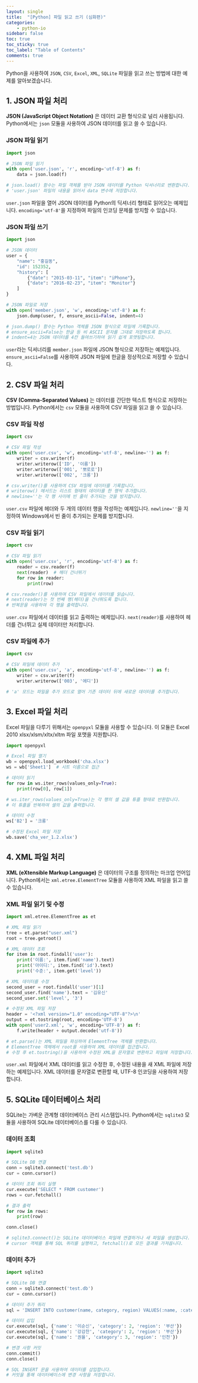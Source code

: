 ```yaml
---
layout: single
title:  "[Python] 파일 읽고 쓰기 (심화편)"
categories: 
    - python-io
sidebar: false
toc: true
toc_sticky: true
toc_label: "Table of Contents"
comments: true
---
```


Python을 사용하여 `JSON`, `CSV`, `Excel`, `XML`, `SQLite` 파일을 읽고 쓰는 방법에 대한 예제를 알아보겠습니다.

## 1. JSON 파일 처리
**JSON (JavaScript Object Notation)** 은 데이터 교환 형식으로 널리 사용됩니다. Python에서는 `json` 모듈을 사용하여 JSON 데이터를 읽고 쓸 수 있습니다.

### JSON 파일 읽기
```python
import json

# JSON 파일 읽기
with open('user.json', 'r', encoding='utf-8') as f:
    data = json.load(f)

# json.load() 함수는 파일 객체를 받아 JSON 데이터를 Python 딕셔너리로 변환합니다.
# 'user.json' 파일의 내용을 읽어서 data 변수에 저장합니다.
```
`user.json` 파일을 열어 JSON 데이터를 Python의 딕셔너리 형태로 읽어오는 예제입니다. `encoding='utf-8'`을 지정하여 파일의 인코딩 문제를 방지할 수 있습니다.

### JSON 파일 쓰기
```python
import json

# JSON 데이터
user = {
    "name": "홍길동",
    "id": 152352,
    "history": [
        {"date": "2015-03-11", "item": "iPhone"},
        {"date": "2016-02-23", "item": "Monitor"}
    ]
}

# JSON 파일로 저장
with open('member.json', 'w', encoding='utf-8') as f:
    json.dump(user, f, ensure_ascii=False, indent=4)

# json.dump() 함수는 Python 객체를 JSON 형식으로 파일에 기록합니다.
# ensure_ascii=False는 한글 등 비 ASCII 문자를 그대로 저장하도록 합니다.
# indent=4는 JSON 데이터를 4칸 들여쓰기하여 읽기 쉽게 포맷팅합니다.
```
`user`라는 딕셔너리를 `member.json` 파일에 JSON 형식으로 저장하는 예제입니다. `ensure_ascii=False`를 사용하여 JSON 파일에 한글을 정상적으로 저장할 수 있습니다.



## 2. CSV 파일 처리
**CSV (Comma-Separated Values)** 는 데이터를 간단한 텍스트 형식으로 저장하는 방법입니다. Python에서는 `csv` 모듈을 사용하여 CSV 파일을 읽고 쓸 수 있습니다.

### CSV 파일 작성
```python
import csv

# CSV 파일 작성
with open('user.csv', 'w', encoding='utf-8', newline='') as f:
    writer = csv.writer(f)
    writer.writerow(['ID', '이름'])
    writer.writerow(['001', '뽀로로'])
    writer.writerow(['002', '크롱'])

# csv.writer()를 사용하여 CSV 파일에 데이터를 기록합니다.
# writerow() 메서드는 리스트 형태의 데이터를 한 행씩 추가합니다.
# newline=''는 각 행 사이에 빈 줄이 추가되는 것을 방지합니다.
```
`user.csv` 파일에 헤더와 두 개의 데이터 행을 작성하는 예제입니다. `newline=''`을 지정하여 Windows에서 빈 줄이 추가되는 문제를 방지합니다.

### CSV 파일 읽기
```python
import csv

# CSV 파일 읽기
with open('user.csv', 'r', encoding='utf-8') as f:
    reader = csv.reader(f)
    next(reader)  # 헤더 건너뛰기
    for row in reader:
        print(row)

# csv.reader()를 사용하여 CSV 파일에서 데이터를 읽습니다.
# next(reader)는 첫 번째 행(헤더)을 건너뛰도록 합니다.
# 반복문을 사용하여 각 행을 출력합니다.
```
`user.csv` 파일에서 데이터를 읽고 출력하는 예제입니다. `next(reader)`를 사용하여 헤더를 건너뛰고 실제 데이터만 처리합니다.

### CSV 파일에 추가
```python
import csv

# CSV 파일에 데이터 추가
with open('user.csv', 'a', encoding='utf-8', newline='') as f:
    writer = csv.writer(f)
    writer.writerow(['003', '에디'])

# 'a' 모드는 파일을 추가 모드로 열어 기존 데이터 뒤에 새로운 데이터를 추가합니다.
```


## 3. Excel 파일 처리
Excel 파일을 다루기 위해서는 `openpyxl` 모듈을 사용할 수 있습니다. 이 모듈은 Excel 2010 xlsx/xlsm/xltx/xltm 파일 포맷을 지원합니다.

```python
import openpyxl

# Excel 파일 열기
wb = openpyxl.load_workbook('cha.xlsx')
ws = wb['Sheet1']  # 시트 이름으로 접근

# 데이터 읽기
for row in ws.iter_rows(values_only=True):
    print(row[0], row[1])

# ws.iter_rows(values_only=True)는 각 행의 셀 값을 튜플 형태로 반환합니다.
# 이 튜플을 반복하여 셀의 값을 출력합니다.

# 데이터 수정
ws['B2'] = '크롱'

# 수정된 Excel 파일 저장
wb.save('cha_ver_1.2.xlsx')
```



## 4. XML 파일 처리
**XML (eXtensible Markup Language)** 은 데이터의 구조를 정의하는 마크업 언어입니다. Python에서는 `xml.etree.ElementTree` 모듈을 사용하여 XML 파일을 읽고 쓸 수 있습니다.

### XML 파일 읽기 및 수정
```python
import xml.etree.ElementTree as et

# XML 파일 읽기
tree = et.parse("user.xml")
root = tree.getroot()

# XML 데이터 조회
for item in root.findall('user'):
    print('이름:', item.find('name').text)
    print('아이디:', item.find('id').text)
    print('수준:', item.get('level'))

# XML 데이터를 수정
second_user = root.findall('user')[1]
second_user.find('name').text = '김유신'
second_user.set('level', '3')

# 수정된 XML 파일 저장
header = '<?xml version="1.0" encoding="UTF-8"?>\n'
output = et.tostring(root, encoding='UTF-8')
with open('user2.xml', 'w', encoding='UTF-8') as f:
    f.write(header + output.decode('utf-8'))

# et.parse()는 XML 파일을 파싱하여 ElementTree 객체를 반환합니다.
# ElementTree 객체에서 root를 사용하여 XML 데이터를 접근합니다.
# 수정 후 et.tostring()을 사용하여 수정된 XML을 문자열로 변환하고 파일에 저장합니다.
```
`user.xml` 파일에서 XML 데이터를 읽고 수정한 후, 수정된 내용을 새 XML 파일에 저장하는 예제입니다. XML 데이터를 문자열로 변환할 때, UTF-8 인코딩을 사용하여 저장합니다.



## 5. SQLite 데이터베이스 처리
SQLite는 가벼운 관계형 데이터베이스 관리 시스템입니다. Python에서는 `sqlite3` 모듈을 사용하여 SQLite 데이터베이스를 다룰 수 있습니다.

### 데이터 조회
```python
import sqlite3

# SQLite DB 연결
conn = sqlite3.connect('test.db')
cur = conn.cursor()

# 데이터 조회 쿼리 실행
cur.execute('SELECT * FROM customer')
rows = cur.fetchall()

# 결과 출력
for row in rows:
    print(row)

conn.close()

# sqlite3.connect()는 SQLite 데이터베이스 파일에 연결하거나 새 파일을 생성합니다.
# cursor 객체를 통해 SQL 쿼리를 실행하고, fetchall()로 모든 결과를 가져옵니다.
```

### 데이터 추가
```python
import sqlite3

# SQLite DB 연결
conn = sqlite3.connect('test.db')
cur = conn.cursor()

# 데이터 추가 쿼리
sql = 'INSERT INTO customer(name, category, region) VALUES(:name, :category, :region);'

# 데이터 삽입
cur.execute(sql, {'name': '이순신', 'category': 2, 'region': '부산'})
cur.execute(sql, {'name': '강감찬', 'category': 2, 'region': '부산'})
cur.execute(sql, {'name': '권율', 'category': 3, 'region': '인천'})

# 변경 사항 커밋
conn.commit()
conn.close()

# SQL INSERT 문을 사용하여 데이터를 삽입합니다.
# 커밋을 통해 데이터베이스에 변경 사항을 저장합니다.
```